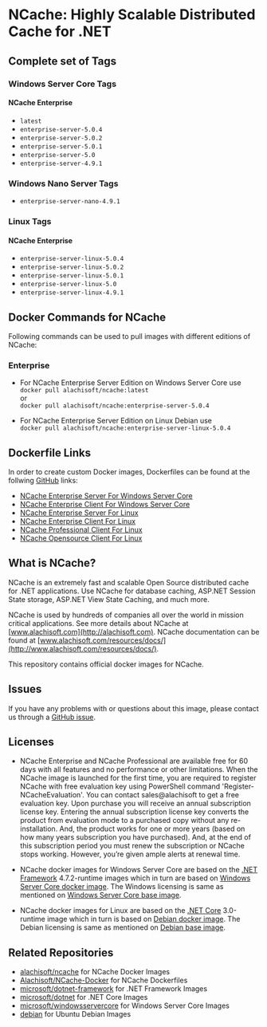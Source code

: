 # NCache: Highly Scalable Distributed Cache for .NET

## Complete set of Tags

### Windows Server Core Tags

#### NCache Enterprise

*   `latest`
*   `enterprise-server-5.0.4`
*   `enterprise-server-5.0.2`
*   `enterprise-server-5.0.1`
*   `enterprise-server-5.0`
*   `enterprise-server-4.9.1`


### Windows Nano Server Tags

*   `enterprise-server-nano-4.9.1`

### Linux Tags

#### NCache Enterprise

*   `enterprise-server-linux-5.0.4`
*   `enterprise-server-linux-5.0.2`
*   `enterprise-server-linux-5.0.1`
*   `enterprise-server-linux-5.0`
*   `enterprise-server-linux-4.9.1`


## Docker Commands for NCache

Following commands can be used to pull images with different editions of NCache:

### Enterprise

*   For NCache Enterprise Server Edition on Windows Server Core use  
	`docker pull alachisoft/ncache:latest`  
    or  
    `docker pull alachisoft/ncache:enterprise-server-5.0.4`
  
*   For NCache Enterprise Server Edition on Linux Debian use  
    `docker pull alachisoft/ncache:enterprise-server-linux-5.0.4`



## Dockerfile Links

In order to create custom Docker images, Dockerfiles can be found at the follwing [GitHub](https://github.com/Alachisoft/NCache-Docker) links:

*   [NCache Enterprise Server For Windows Server Core](https://github.com/Alachisoft/NCache-Docker/blob/master/enterprise/server/WindowServerCore/Dockerfile)
*   [NCache Enterprise Client For Windows Server Core](https://github.com/Alachisoft/NCache-Docker/blob/master/enterprise/client/WindowServerCore/Dockerfile)
*   [NCache Enterprise Server For Linux](https://github.com/Alachisoft/NCache-Docker/blob/master/enterprise/server/Linux/Dockerfile)
*   [NCache Enterprise Client For Linux](https://github.com/Alachisoft/NCache-Docker/blob/master/enterprise/client/Linux/Dockerfile)
*   [NCache Professional Client For Linux](https://github.com/Alachisoft/NCache-Docker/blob/master/professional/client/Linux/Dockerfile)
*   [NCache Opensource Client For Linux](https://github.com/Alachisoft/NCache-Docker/blob/master/opensource/client/Linux/Dockerfile)



## What is NCache?

NCache is an extremely fast and scalable Open Source distributed cache for .NET applications. Use NCache for database caching, ASP.NET Session State storage, ASP.NET View State Caching, and much more.

NCache is used by hundreds of companies all over the world in mission critical applications. See more details about NCache at [www.alachisoft.com](http://alachisoft.com). NCache documentation can be found at [www.alachisoft.com/resources/docs/](http://www.alachisoft.com/resources/docs/).

This repository contains official docker images for NCache.

## Issues

If you have any problems with or questions about this image, please contact us through a [GitHub issue](https://github.com/Alachisoft/NCache-Docker/issues).

## Licenses

*   NCache Enterprise and NCache Professional are available free for 60 days with all features and no performance or other limitations. When the NCache image is launched for the first time, you are required to register NCache with free evaluation key using PowerShell command 'Register-NCacheEvaluation'. You can contact sales@alachisoft to get a free evaluation key. Upon purchase you will receive an annual subscription license key. Entering the annual subscription license key converts the product from evaluation mode to a purchased copy without any re-installation. And, the product works for one or more years (based on how many years subscription you have purchased). And, at the end of this subscription period you must renew the subscription or NCache stops working. However, you’re given ample alerts at renewal time.

*   NCache docker images for Windows Server Core are based on the [.NET Framework](https://hub.docker.com/r/microsoft/dotnet-framework/) 4.7.2-runtime images which in turn are based on [Windows Server Core docker image](https://hub.docker.com/r/microsoft/windowsservercore/). The Windows licensing is same as mentioned on [Windows Server Core base image](https://hub.docker.com/r/microsoft/windowsservercore/).

*   NCache docker images for Linux are based on the [.NET Core](https://hub.docker.com/r/microsoft/dotnet/) 3.0-runtime image which in turn is based on [Debian docker image](https://hub.docker.com/_/debian/). The Debian licensing is same as mentioned on [Debian base image](https://hub.docker.com/_/debian/).


## Related Repositories

*   [alachisoft/ncache](https://hub.docker.com/r/alachisoft/ncache/) for NCache Docker Images
*   [Alachisoft/NCache-Docker](https://github.com/Alachisoft/NCache-Docker) for NCache Dockerfiles
*   [microsoft/dotnet-framework](https://hub.docker.com/r/microsoft/dotnet-framework/) for .NET Framework Images
*   [microsoft/dotnet](https://hub.docker.com/r/microsoft/dotnet/) for .NET Core Images
*   [microsoft/windowsservercore](https://hub.docker.com/r/microsoft/windowsservercore/) for Windows Server Core Images
*   [debian](https://hub.docker.com/_/debian/) for Ubuntu Debian Images
